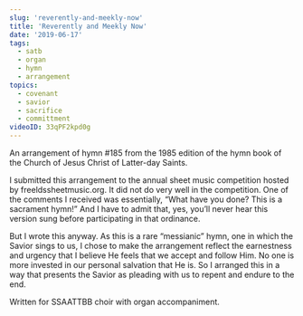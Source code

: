 ```yaml
---
slug: 'reverently-and-meekly-now'
title: 'Reverently and Meekly Now'
date: '2019-06-17'
tags:
  - satb
  - organ
  - hymn
  - arrangement
topics:
  - covenant
  - savior
  - sacrifice
  - committment
videoID: 33qPF2kpd0g
---
```


An arrangement of hymn #185 from the 1985 edition of the hymn book of the Church of Jesus Christ of Latter-day Saints.

I submitted this arrangement to the annual sheet music competition hosted by freeldssheetmusic.org. It did not do very well in the competition. One of the comments I received was essentially, “What have you done? This is a sacrament hymn!” And I have to admit that, yes, you’ll never hear this version sung before participating in that ordinance.

But I wrote this anyway. As this is a rare “messianic” hymn, one in which the Savior sings to us, I chose to make the arrangement reflect the earnestness and urgency that I believe He feels that we accept and follow Him. No one is more invested in our personal salvation that He is. So I arranged this in a way that presents the Savior as pleading with us to repent and endure to the end.

Written for SSAATTBB choir with organ accompaniment.
